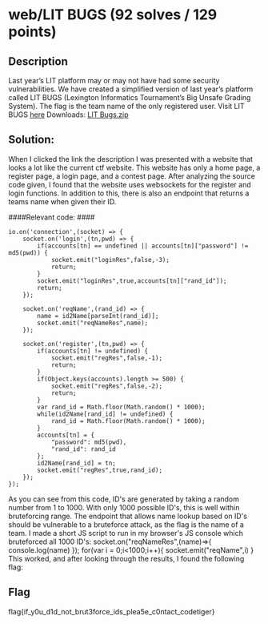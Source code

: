 # web/LIT BUGS (92 solves / 129 points)
## Description
Last year’s LIT platform may or may not have had some security vulnerabilities. We have created a simplified version of last year’s platform called LIT BUGS (Lexington Informatics Tournament’s Big Unsafe Grading System). The flag is the team name of the only registered user. Visit LIT BUGS [here](http://websites.litctf.live:8000/)
Downloads:
[LIT Bugs.zip](https://drive.google.com/uc?export=download&id=1KH4xaRabJVIFFfmNKxep5ZLFH24muqHy)

## Solution:
When I clicked the link the description I was presented with a website that looks a lot like the current ctf website. This website has only a home page, a register page, a login page, and a contest page. 
After analyzing the source code given, I found that the website uses websockets for the register and login functions. In addition to this, there is also an endpoint that returns a teams name when given their ID.

####Relevant code: ####

	io.on('connection',(socket) => {
		socket.on('login',(tn,pwd) => {
			if(accounts[tn] == undefined || accounts[tn]["password"] != md5(pwd)) {
				socket.emit("loginRes",false,-3);
				return;
			}
			socket.emit("loginRes",true,accounts[tn]["rand_id"]);
			return;
		});

		socket.on('reqName',(rand_id) => {
			name = id2Name[parseInt(rand_id)];
			socket.emit("reqNameRes",name);
		});

		socket.on('register',(tn,pwd) => {
			if(accounts[tn] != undefined) {
				socket.emit("regRes",false,-1);
				return;
			}
			if(Object.keys(accounts).length >= 500) {
				socket.emit("regRes",false,-2);
				return;
			}
			var rand_id = Math.floor(Math.random() * 1000);
			while(id2Name[rand_id] != undefined) {
				rand_id = Math.floor(Math.random() * 1000);
			}
			accounts[tn] = {
				"password": md5(pwd),
				"rand_id": rand_id
			};
			id2Name[rand_id] = tn;
			socket.emit("regRes",true,rand_id);
		});
	});

As you can see from this code, ID's are generated by taking a random number from 1 to 1000. With only 1000 possible ID's, this is well within bruteforcing range. The endpoint that allows name lookup based on ID's should be vulnerable to a bruteforce attack, as the flag is the name of a team. I made a short JS script to run in my browser's JS console which bruteforced all 1000 ID's:
socket.on("reqNameRes",(name)=>{
	console.log(name)
});
for(var i = 0;i<1000;i++){
	socket.emit("reqName",i)
}
This worked, and after looking through the results, I found the following flag:

## Flag
flag{if_y0u_d1d_not_brut3force_ids_plea5e_c0ntact_codetiger}
